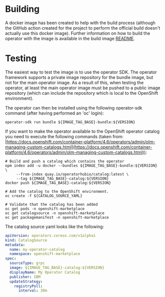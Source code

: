 # Building
A docker image has been created to help with the build process (although the GitHub action created for the project to perform the official build doesn't actually use this docker image).  Further information on how to build the operator with the image is available in the build image [README](../build.image/README.md).

# Testing

The easiest way to test the image is to use the operator SDK.  The operator framework supports a private image repository for the bundle image, but not for the main operator image.  As a result of this, when testing the operator, at least the main operator image must be pushed to a public image repository (which can include the repository which is local to the OpenShift environment).

The operator can then be installed using the following operator-sdk command (after having performed an 'oc' login):

```shell
operator-sdk run bundle ${IMAGE_TAG_BASE}-bundle:${VERSION}
```

If you want to make the operator available to the OpenShift operator catalog you need to execute the following commands (taken from: [https://docs.openshift.com/container-platform/4.6/operators/admin/olm-managing-custom-catalogs.html](https://docs.openshift.com/container-platform/4.6/operators/admin/olm-managing-custom-catalogs.html)):

```shell
# Build and push a catalog which contains the operator
opm index add -u docker --bundles ${IMAGE_TAG_BASE}-bundle:${VERSION} \
     --from-index quay.io/operatorhubio/catalog:latest \
     --tag ${IMAGE_TAG_BASE}-catalog:${VERSION}
docker push ${IMAGE_TAG_BASE}-catalog:${VERSION}

# Add the catalog to the OpenShift environment.
oc create -f ${CATALOG_SOURCE_YAML}

# Validate that the catalog has been added
oc get pods -n openshift-marketplace
oc get catalogsource -n openshift-marketplace
oc get packagemanifest -n openshift-marketplace
```

The catalog source yaml looks like the following:

```yaml
apiVersion: operators.coreos.com/v1alpha1
kind: CatalogSource
metadata:
  name: my-operator-catalog
  namespace: openshift-marketplace 
spec:
  sourceType: grpc
  image: ${IMAGE_TAG_BASE}-catalog:${VERSION} 
  displayName: My Operator Catalog
  publisher: IBM 
  updateStrategy:
    registryPoll: 
      interval: 30m
```
